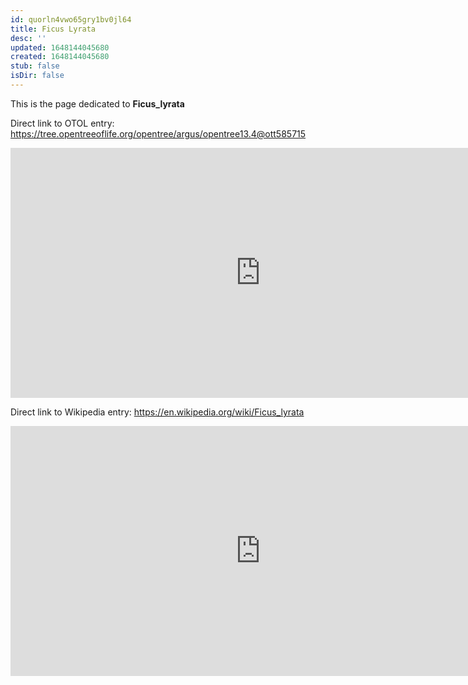 ```yaml
---
id: quorln4vwo65gry1bv0jl64
title: Ficus Lyrata
desc: ''
updated: 1648144045680
created: 1648144045680
stub: false
isDir: false
---
```

This is the page dedicated to **Ficus_lyrata**


Direct link to OTOL entry: https://tree.opentreeoflife.org/opentree/argus/opentree13.4@ott585715



<html>
    <body>
    <iframe src="https://tree.opentreeoflife.org/opentree/argus/opentree13.4@ott585715"
    width="800" height="400" frameborder="0" allowfullscreen> </iframe>
    </body>
</html>
    


Direct link to Wikipedia entry: https://en.wikipedia.org/wiki/Ficus_lyrata



<html>
    <body>
    <iframe src="https://en.wikipedia.org/wiki/Ficus_lyrata"
    width="800" height="400" frameborder="0" allowfullscreen> </iframe>
    </body>
</html>
    
